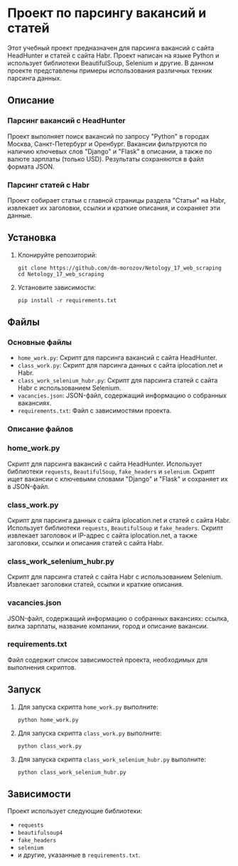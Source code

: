 # Проект по парсингу вакансий и статей

Этот учебный проект предназначен для парсинга вакансий с сайта HeadHunter и статей с сайта Habr. Проект написан на языке Python и использует библиотеки BeautifulSoup, Selenium и другие. В данном проекте представлены примеры использования различных техник парсинга данных.

## Описание

### Парсинг вакансий с HeadHunter

Проект выполняет поиск вакансий по запросу "Python" в городах Москва, Санкт-Петербург и Оренбург. Вакансии фильтруются по наличию ключевых слов "Django" и "Flask" в описании, а также по валюте зарплаты (только USD). Результаты сохраняются в файл формата JSON.

### Парсинг статей с Habr

Проект собирает статьи с главной страницы раздела "Статьи" на Habr, извлекает их заголовки, ссылки и краткие описания, и сохраняет эти данные.

## Установка

1. Клонируйте репозиторий:
    
    ```
    git clone https://github.com/dm-morozov/Netology_17_web_scraping
    cd Netology_17_web_scraping
    ```
    
2. Установите зависимости:
    
    ```
    pip install -r requirements.txt
    ```
    

## Файлы

### Основные файлы

- `home_work.py`: Скрипт для парсинга вакансий с сайта HeadHunter.
- `class_work.py`: Скрипт для парсинга данных с сайта iplocation.net и Habr.
- `class_work_selenium_hubr.py`: Скрипт для парсинга статей с сайта Habr с использованием Selenium.
- `vacancies.json`: JSON-файл, содержащий информацию о собранных вакансиях.
- `requirements.txt`: Файл с зависимостями проекта.

### Описание файлов

### home_work.py

Скрипт для парсинга вакансий с сайта HeadHunter. Использует библиотеки `requests`, `BeautifulSoup`, `fake_headers` и `selenium`. Скрипт ищет вакансии с ключевыми словами "Django" и "Flask" и сохраняет их в JSON-файл.

### class_work.py

Скрипт для парсинга данных с сайта iplocation.net и статей с сайта Habr. Использует библиотеки `requests`, `BeautifulSoup` и `fake_headers`. Скрипт извлекает заголовок и IP-адрес с сайта iplocation.net, а также заголовки, ссылки и описания статей с сайта Habr.

### class_work_selenium_hubr.py

Скрипт для парсинга статей с сайта Habr с использованием Selenium. Извлекает заголовки статей, ссылки и краткие описания.

### vacancies.json

JSON-файл, содержащий информацию о собранных вакансиях: ссылка, вилка зарплаты, название компании, город и описание вакансии.

### requirements.txt

Файл содержит список зависимостей проекта, необходимых для выполнения скриптов.

## Запуск

1. Для запуска скрипта `home_work.py` выполните:
    
    ```
    python home_work.py
    ```
    
2. Для запуска скрипта `class_work.py` выполните:
    
    ```
    python class_work.py
    ```
    
3. Для запуска скрипта `class_work_selenium_hubr.py` выполните:
    
    ```
    python class_work_selenium_hubr.py
    ```
    

## Зависимости

Проект использует следующие библиотеки:

- `requests`
- `beautifulsoup4`
- `fake_headers`
- `selenium`
- и другие, указанные в `requirements.txt`.